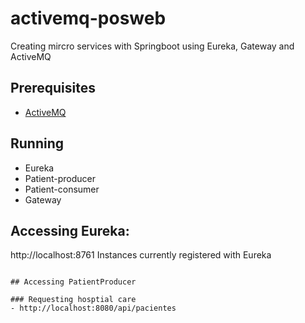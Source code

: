 # activemq-posweb

Creating mircro services with Springboot using Eureka, Gateway and ActiveMQ

## Prerequisites
- [ActiveMQ](https://activemq.apache.org/)

## Running 

- Eureka
- Patient-producer
- Patient-consumer
- Gateway

## Accessing Eureka: 
http://localhost:8761
Instances currently registered with Eureka
```

## Accessing PatientProducer

### Requesting hosptial care
- http://localhost:8080/api/pacientes
